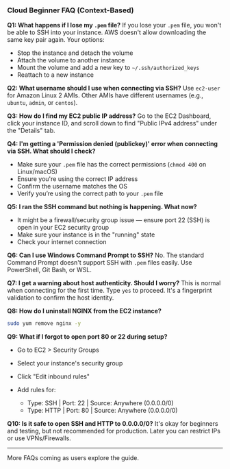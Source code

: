 ### Cloud Beginner FAQ (Context-Based)

**Q1: What happens if I lose my `.pem` file?**
If you lose your `.pem` file, you won't be able to SSH into your instance. AWS doesn't allow downloading the same key pair again. Your options:

* Stop the instance and detach the volume
* Attach the volume to another instance
* Mount the volume and add a new key to `~/.ssh/authorized_keys`
* Reattach to a new instance

**Q2: What username should I use when connecting via SSH?**
Use `ec2-user` for Amazon Linux 2 AMIs. Other AMIs have different usernames (e.g., `ubuntu`, `admin`, or `centos`).

**Q3: How do I find my EC2 public IP address?**
Go to the EC2 Dashboard, click your instance ID, and scroll down to find "Public IPv4 address" under the "Details" tab.

**Q4: I'm getting a 'Permission denied (publickey)' error when connecting via SSH. What should I check?**

* Make sure your `.pem` file has the correct permissions (`chmod 400` on Linux/macOS)
* Ensure you're using the correct IP address
* Confirm the username matches the OS
* Verify you’re using the correct path to your `.pem` file

**Q5: I ran the SSH command but nothing is happening. What now?**

* It might be a firewall/security group issue — ensure port 22 (SSH) is open in your EC2 security group
* Make sure your instance is in the "running" state
* Check your internet connection

**Q6: Can I use Windows Command Prompt to SSH?**
No. The standard Command Prompt doesn't support SSH with `.pem` files easily. Use PowerShell, Git Bash, or WSL.

**Q7: I get a warning about host authenticity. Should I worry?**
This is normal when connecting for the first time. Type `yes` to proceed. It's a fingerprint validation to confirm the host identity.

**Q8: How do I uninstall NGINX from the EC2 instance?**

```bash
sudo yum remove nginx -y
```

**Q9: What if I forgot to open port 80 or 22 during setup?**

* Go to EC2 > Security Groups
* Select your instance's security group
* Click "Edit inbound rules"
* Add rules for:

  * Type: SSH | Port: 22 | Source: Anywhere (0.0.0.0/0)
  * Type: HTTP | Port: 80 | Source: Anywhere (0.0.0.0/0)

**Q10: Is it safe to open SSH and HTTP to 0.0.0.0/0?**
It's okay for beginners and testing, but not recommended for production. Later you can restrict IPs or use VPNs/Firewalls.

---

More FAQs coming as users explore the guide.
